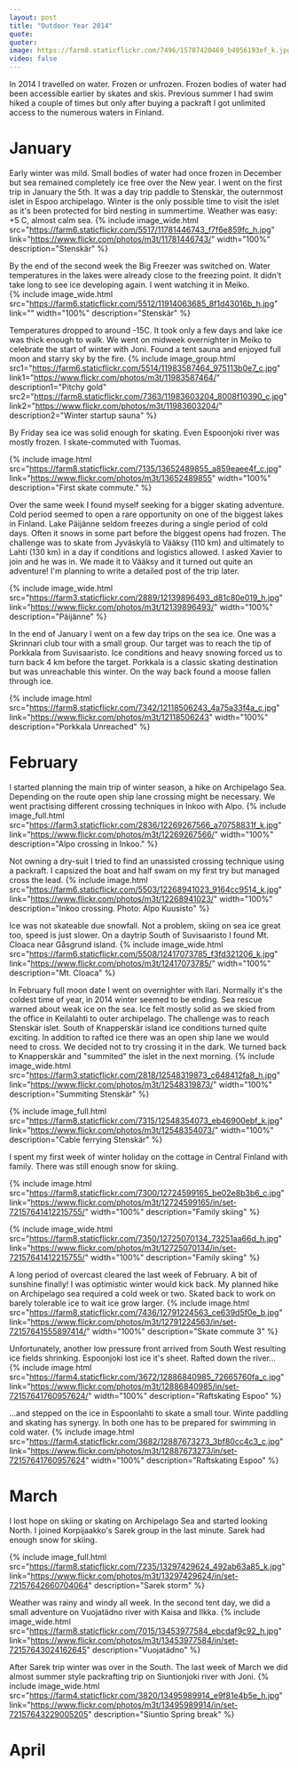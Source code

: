 ```yaml
---
layout: post
title: "Outdoor Year 2014"
quote: 
quoter:
image: https://farm8.staticflickr.com/7496/15707420469_b4956193ef_k.jpg
video: false
---
```


In 2014 I travelled on water. Frozen or unfrozen. Frozen bodies of water had been accessible earlier by skates and skis. 
Previous summer I had swim hiked a couple of times but only after buying a packraft I got unlimited access to the numerous waters in Finland.

# January

Early winter was mild. Small bodies of water had once frozen in December but sea remained completely ice free over the New year. 
I went on the first trip in January the 5th. It was a day trip paddle to Stenskär, the outernmost islet in Espoo archipelago. 
Winter is the only possible time to visit the islet as it's been protected for bird nesting in summertime. 
Weather was easy: +5 C, almost calm sea. 
{% include image_wide.html src="https://farm6.staticflickr.com/5517/11781446743_f7f6e859fc_h.jpg" link="https://www.flickr.com/photos/m3t/11781446743/" width="100%" description="Stenskär" %}

By the end of the second week the Big Freezer was switched on. Water temperatures in the lakes were already close to the freezing point. 
It didn't take long to see ice developing again. I went watching it in Meiko.  
{% include image_wide.html src="https://farm6.staticflickr.com/5512/11914063685_8f1d43016b_h.jpg" link="" width="100%" description="Stenskär" %}

Temperatures dropped to around -15C. It took only a few days and lake ice was thick enough to walk. 
We went on midweek overnighter in Meiko to celebrate the start of winter with Joni. 
Found a tent sauna and enjoyed full moon and starry sky by the fire. 
{% include image_group.html src1="https://farm6.staticflickr.com/5514/11983587464_975113b0e7_c.jpg" link1="https://www.flickr.com/photos/m3t/11983587464/" description1="Pitchy gold" src2="https://farm8.staticflickr.com/7363/11983603204_8008f10390_c.jpg" link2="https://www.flickr.com/photos/m3t/11983603204/" description2="Winter startup sauna" %}

By Friday sea ice was solid enough for skating. Even Espoonjoki river was mostly frozen. I skate-commuted with Tuomas. 

{% include image.html src="https://farm8.staticflickr.com/7135/13652489855_a859eaee4f_c.jpg" link="https://www.flickr.com/photos/m3t/13652489855" width="100%" description="First skate commute." %}

Over the same week I found myself seeking for a bigger skating adventure. Cold period seemed to open a rare opportunity on one of the 
biggest lakes in Finland. Lake Päijänne seldom freezes during a single period of cold days. Often it snows in some part before the 
biggest opens had frozen. The challenge was to skate from Jyväskylä to Vääksy (110 km) and ultimately to Lahti (130 km) in a day 
if conditions and logistics allowed. I asked Xavier to join and he was in. We made it to Vääksy and it turned out quite an adventure! 
I'm planning to write a detailed post of the trip later.

{% include image_wide.html src="https://farm3.staticflickr.com/2889/12139896493_d81c80e019_h.jpg" link="https://www.flickr.com/photos/m3t/12139896493/" width="100%" description="Päijänne" %}

In the end of January I went on a few day trips on the sea ice. One was a Skrinnari club tour with a small group. 
Our target was to reach the tip of Porkkala from Suvisaaristo. Ice conditions and heavy snowing forced us to turn back 4 km before 
the target. Porkkala is a classic skating destination but was unreachable this winter. On the way back found a moose fallen through ice.

{% include image.html src="https://farm8.staticflickr.com/7342/12118506243_4a75a33f4a_c.jpg" link="https://www.flickr.com/photos/m3t/12118506243" width="100%" description="Porkkala Unreached" %}

# February

I started planning the main trip of winter season, a hike on Archipelago Sea. Depending on the route open ship lane crossing might be 
necessary. We went practising different crossing techniques in Inkoo with Alpo. 
{% include image_full.html src="https://farm3.staticflickr.com/2836/12269267566_a70758831f_k.jpg" link="https://www.flickr.com/photos/m3t/12269267566/" width="100%" description="Alpo crossing in Inkoo." %}

Not owning a dry-suit I tried to find an unassisted crossing technique using a packraft. I capsized the boat and half swam on my first try but managed cross the lead.
{% include image.html src="https://farm6.staticflickr.com/5503/12268941023_9164cc9514_k.jpg" link="https://www.flickr.com/photos/m3t/12268941023/" width="100%" description="Inkoo crossing. Photo: Alpo Kuusisto" %}

Ice was not skateable due snowfall. Not a problem, skiing on sea ice great too, speed is just slower. 
On a daytrip South of Suvisaaristo I found Mt. Cloaca near Gåsgrund island.
{% include image_wide.html src="https://farm6.staticflickr.com/5508/12417073785_f3fd321206_k.jpg" link="https://www.flickr.com/photos/m3t/12417073785/" width="100%" description="Mt. Cloaca" %}

In February full moon date I went on overnighter with Ilari. Normally it's the coldest time of year, in 2014 winter seemed to be ending. 
Sea rescue warned about weak ice on the sea. Ice felt mostly solid as we skied from the office in Keilalahti to outer archipelago.
The challenge was to reach Stenskär islet. South of Knapperskär island ice conditions turned quite exciting. 
In addition to rafted ice there was an open ship lane we would need to cross. We decided not to try crossing it in the dark. 
We turned back to Knapperskär and "summited" the islet in the next morning. 
{% include image_wide.html src="https://farm3.staticflickr.com/2818/12548319873_c648412fa8_h.jpg" link="https://www.flickr.com/photos/m3t/12548319873/" width="100%" description="Summiting Stenskär" %}

{% include image_full.html src="https://farm8.staticflickr.com/7315/12548354073_eb46900ebf_k.jpg" link="https://www.flickr.com/photos/m3t/12548354073/" width="100%" description="Cable ferrying Stenskär" %}

I spent my first week of winter holiday on the cottage in Central Finland with family. There was still enough snow for skiing.

{% include image.html src="https://farm8.staticflickr.com/7300/12724599165_be02e8b3b6_c.jpg" link="https://www.flickr.com/photos/m3t/12724599165/in/set-72157641412215755/" width="100%" description="Family skiing" %}

{% include image_wide.html src="https://farm8.staticflickr.com/7350/12725070134_73251aa66d_h.jpg" link="https://www.flickr.com/photos/m3t/12725070134/in/set-72157641412215755/" width="100%" description="Family skiing" %}

A long period of overcast cleared the last week of February. A bit of sunshine finally! I was optimistic winter would kick back. 
My planned hike on Archipelago 
sea required a cold week or two. Skated back to work on barely tolerable ice to wait ice grow larger.
{% include image.html src="https://farm8.staticflickr.com/7436/12791224563_ce639d5f0e_b.jpg" link="https://www.flickr.com/photos/m3t/12791224563/in/set-72157641555897414/" width="100%" description="Skate commute 3" %}

Unfortunately, another low pressure front arrived from South West resulting ice fields shrinking. Espoonjoki lost ice it's sheet. 
Rafted down the river...
{% include image.html src="https://farm4.staticflickr.com/3672/12886840985_72665760fa_c.jpg" link="https://www.flickr.com/photos/m3t/12886840985/in/set-72157641760957624/" width="100%" description="Raftskating Espoo" %}

...and stepped on the ice in Espoonlahti to skate a small tour. Winte paddling and skating has synergy. 
In both one has to be prepared for swimming in cold water. 
{% include image.html src="https://farm4.staticflickr.com/3682/12887673273_3bf80cc4c3_c.jpg" link="https://www.flickr.com/photos/m3t/12887673273/in/set-72157641760957624" width="100%" description="Raftskating Espoo" %}

# March
I lost hope on skiing or skating on Archipelago Sea and started looking North. I joined Korpijaakko's Sarek group in the last minute. 
Sarek had enough snow for skiing. 

{% include image_full.html src="https://farm8.staticflickr.com/7235/13297429624_492ab63a85_k.jpg" link="https://www.flickr.com/photos/m3t/13297429624/in/set-72157642660704064" description="Sarek storm" %}

Weather was rainy and windy all week. In the second tent day, we did a small adventure on Vuojatädno river with Kaisa and Ilkka.
{% include image_wide.html src="https://farm8.staticflickr.com/7015/13453977584_ebcdaf9c92_h.jpg" link="https://www.flickr.com/photos/m3t/13453977584/in/set-72157643024162645" description="Vuojatädno" %}

After Sarek trip winter was over in the South. The last week of March we did almost summer style packrafting trip on Siuntionjoki river with Joni.
{% include image_wide.html src="https://farm4.staticflickr.com/3820/13495989914_e9f81e4b5e_h.jpg" link="https://www.flickr.com/photos/m3t/13495989914/in/set-72157643229005205" description="Siuntio Spring break" %}

# April



